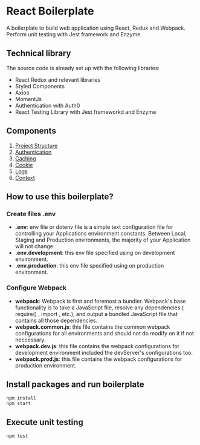 # React Boilerplate
A boilerplate to build web application using React, Redux and Webpack. Perform unit testing with Jest framework and Enzyme.

## Technical library
The source code is already set up with the following libraries:

- React Redux and relevant libraries
- Styled Components
- Axios
- MomentJs
- Authentication with Auth0
- React Testing Library with Jest frameworkd and Enzyme

## Components
1. [Project Structure](./docs/project-structure)
2. [Authentication](./docs/auth)
3. [Caching](/docs/cache)
4. [Cookie](/docs/cookie)
5. [Logs](/docs/logs)
6. [Context](/docs/context)

## How to use this boilerplate?

### Create files .env
- **.env**: env file or dotenv file is a simple text configuration file for controlling your Applications environment constants. Between Local, Staging and Production environments, the majority of your Application will not change.
- **.env.development**: this env file specified using on development environment.
- **.env.production**: this env file specified using on production environment.

### Configure Webpack
- **webpack**: Webpack is first and foremost a bundler. Webpack's base functionality is to take a JavaScript file, resolve any dependencies ( require() , import , etc.), and output a bundled JavaScript file that contains all those dependencies.
- **webpack.common.js**: this file contains the common webpack configurations for all environments and should not do modify on it if not neccessary.
- **webpack.dev.js**: this file contains the webpack configurations for development environment included the devServer's configurations too.
- **webpack.prod.js**: this file contains the webpack configurations for production environment.

## Install packages and run boilerplate

```
npm install
npm start
```

## Execute unit testing

```
npm test
```

